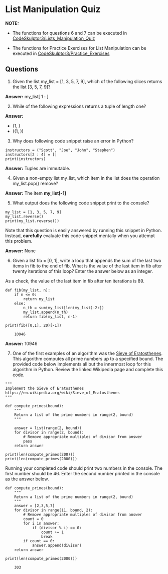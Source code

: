 # List Manipulation Quiz

**NOTE:** 
- The functions for questions 6 and 7 can be executed in [CodeSkulptor3/Lists_Manipulation_Quiz](https://py3.codeskulptor.org/#user307_IjLwwQO5ZB_5.py)

- The functions for Practice Exercises for List Manipulation can be executed in [CodeSkulptor3/Practice_Exercises](https://py3.codeskulptor.org/#user307_thIVtN28sg_1.py)

## Questions

1. Given the list my_list = [1, 3, 5, 7, 9], which of the following slices returns the list [3, 5, 7, 9]?

**Answer:** my_list[ 1 : ]

2. While of the following expressions returns a tuple of length one?

**Answer:**

- (1, )
- ((1, ))

3. Why does following code snippet raise an error in Python?

```{python}
instructors = ("Scott", "Joe", "John", "Stephen")
instructors[2 : 4] = []
print(instructors)
```
**Answer:** Tuples are immutable.

4. Given a non-empty list my_list, which item in the list does the operation my_list.pop() remove?

**Answer:** The item **my_list[-1]**

5. What output does the following code snippet print to the console?

```{python}
my_list = [1, 3, 5, 7, 9]
my_list.reverse()
print(my_list.reverse())
```
Note that this question is easily answered by running this snippet in Python. Instead, **carefully** evaluate this code snippet mentally when you attempt this problem.

**Answer:** None

6. Given a list fib = [0, 1], write a loop that appends the sum of the last two items in fib to the end of fib.  What is the value of the last item in fib after twenty iterations of this loop?  Enter the answer below as an integer.

As a check, the value of the last item in fib after ten iterations is 89.

```{python}
def fib(my_list, n):
    if n <= 0:
        return my_list
    else:
        n_th = sum(my_list[len(my_list)-2:])
        my_list.append(n_th)
        return fib(my_list, n-1)
        
print(fib([0,1], 20)[-1])
```

        10946

**Answer:** 10946

7. One of the first examples of an algorithm was the [Sieve of Eratosthenes](https://en.wikipedia.org/wiki/Sieve_of_Eratosthenes/). This algorithm computes all prime numbers up to a specified bound.  The provided code below implements all but the innermost loop for this algorithm in Python. Review the linked Wikipedia page and complete this code.

```{python}
"""
Implement the Sieve of Eratosthenes
https://en.wikipedia.org/wiki/Sieve_of_Eratosthenes
"""

def compute_primes(bound):
    """
    Return a list of the prime numbers in range(2, bound)
    """
    
    answer = list(range(2, bound))
    for divisor in range(2, bound):
        # Remove appropriate multiples of divisor from answer
        pass
    return answer

print(len(compute_primes(200)))
print(len(compute_primes(2000)))
```

Running your completed code should print two numbers in the console. The first number should be 46. 
Enter the second number printed in the console as the answer below.

```{python}
def compute_primes(bound):
    """
    Return a list of the prime numbers in range(2, bound)
    """
    answer = [2,3,5,7]
    for divisor in range(11, bound, 2):
        # Remove appropriate multiples of divisor from answer
        count = 0
        for i in answer:
            if (divisor % i) == 0:
                count += 1
                break
        if count == 0:
            answer.append(divisor)
    return answer

print(len(compute_primes(2000)))
```

        303